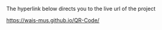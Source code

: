 The hyperlink below directs you to the live url of the project

https://wais-mus.github.io/QR-Code/
